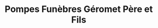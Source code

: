 ---
title: "Pompes Funèbres Géromet Père et Fils"
url: /montchanin/pompes-funebres-geromet-pere-et-fils/
shop: directeurs de funérailles
---
